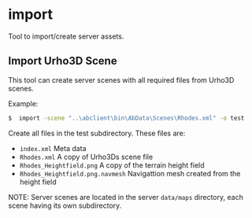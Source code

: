 # import

Tool to import/create server assets.

## Import Urho3D Scene

This tool can create server scenes with all required files from Urho3D scenes.

Example:

~~~sh
$  import -scene "..\abclient\bin\AbData\Scenes\Rhodes.xml" -o test
~~~

Create all files in the test subdirectory. These files are:

* `index.xml` Meta data
* `Rhodes.xml` A copy of Urho3Ds scene file
* `Rhodes_Heightfield.png` A copy of the terrain height field
* `Rhodes_Heightfield.png.navmesh` Navigattion mesh created from the height field

NOTE: Server scenes are located in the server `data/maps` directory, each scene
having its own subdirectory.
